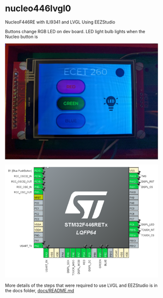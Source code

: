 # nucleo446lvgl0
NucleoF446RE with ILI9341 and LVGL
Using EEZStudio

Buttons change RGB LED on dev board.
LED light bulb lights when the Nucleo button is

![tft](docs/pics/tft.jpg)

![pinout](docs/pics/pinout.png)

More details of the steps that were required to use LVGL and EEZStudio is in the docs folder,  [docs/README.md](docs/README.md)